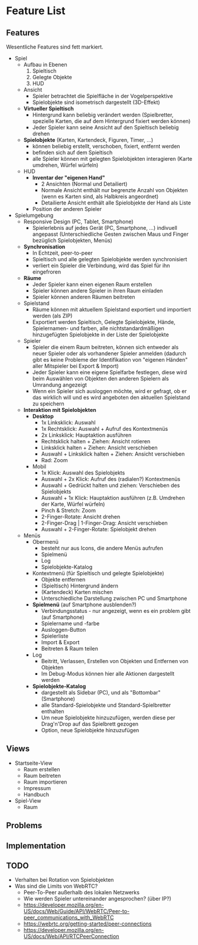 # Feature List

## Features

Wesentliche Features sind fett markiert.

- Spiel
  * Aufbau in Ebenen
    1. Spieltisch
    2. Gelegte Objekte
    3. HUD
  * Ansicht
    * Spieler betrachtet die Spielfläche in der Vogelperspektive
    * Spielobjekte sind isometrisch dargestellt (3D-Effekt)
  * **Virtueller Spieltisch**
    * Hintergrund kann beliebig verändert werden (Spielbretter, spezielle Karten, die auf dem Hintergrund fixiert werden können)
    * Jeder Spieler kann seine Ansicht auf den Spieltisch beliebig drehen
  * **Spielobjekte** (Karten, Kartendeck, Figuren, Timer, ...)
    * können beliebig erstellt, verschoben, fixiert, entfernt werden
    * befinden sich auf dem Spieltisch
    * alle Spieler können mit gelegten Spielobjekten interagieren (Karte umdrehen, Würfel würfeln)
  * HUD
    * **Inventar der "eigenen Hand"**
      * 2 Ansichten (Normal und Detailiert)
      * Normale Ansicht enthält nur begrenzte Anzahl von Objekten (wenn es Karten sind, als Halbkreis angeordnet)
      * Detailierte Ansicht enthält alle Spielobjekte der Hand als Liste
    * Position der anderen Spieler
- Spielumgebung
  * Responsive Design (PC, Tablet, Smartphone)
    * Spielerlebnis auf jedes Gerät (PC, Smartphone, ...) indivuell angepasst (Unterschiedliche Gesten zwischen Maus und Finger bezüglich Spielobjekten, Menüs)
  * **Synchronisation**
    * In Echtzeit, peer-to-peer
    * Spieltisch und alle gelegten Spielobjekte werden synchronisiert
    * verliert ein Spieler die Verbindung, wird das Spiel für ihn eingefroren
  * **Räume**
    * Jeder Spieler kann einen eigenen Raum erstellen
    * Spieler können andere Spieler in ihren Raum einladen
    * Spieler können anderen Räumen beitreten
  * Spielstand
    * Räume können mit aktuellem Spielstand exportiert und importiert werden (als ZIP)
    * Exportiert werden Spieltisch, Gelegte Spielobjekte, Hände, Spielernamen- und farben, alle nichtstandardmäßigen hinzugefügten Spielobjekte in der Liste der Spielobjekte
  * Spieler
    * Spieler die einem Raum beitreten, können sich entweder als neuer Spieler oder als vorhandener Spieler anmelden (dadurch gibt es keine Probleme der Identifikation von "eigenen Händen" aller Mitspieler bei Export & Import)
    * Jeder Spieler kann eine eigene Spielfarbe festlegen, diese wird beim Auswählen von Objekten den anderen Spielern als Umrandung angezeigt
    * Wenn ein Spieler sich ausloggen möchte, wird er gefragt, ob er das wirklich will und es wird angeboten den aktuellen Spielstand zu speichern
  * **Interaktion mit Spielobjekten**
    * **Desktop**
      * 1x Linksklick: Auswahl
      * 1x Rechtsklick: Auswahl + Aufruf des Kontextmenüs
      * 2x Linksklick: Hauptaktion ausführen
      * Rechtsklick halten + Ziehen: Ansicht rotieren
      * Linksklick halten + Ziehen: Ansicht verschieben
      * Auswahl + Linksklick halten + Ziehen: Ansicht verschieben
      * Rad: Zoom
    * Mobil
      * 1x Klick: Auswahl des Spielobjekts
      * Auswahl + 2x Klick: Aufruf des (radialen?) Kontextmenüs
      * Auswahl + Gedrückt halten und ziehen: Verschieben des Spielobjekts
      * Auswahl + 1x Klick: Hauptaktion ausführen (z.B. Umdrehen der Karte, Würfel würfeln)
      * Pinch & Stretch: Zoom
      * 2-Finger-Rotate: Ansicht drehen
      * 2-Finger-Drag | 1-Finger-Drag: Ansicht verschieben
      * Auswahl + 2-Finger-Rotate: Spielobjekt drehen
  * Menüs
    * Obermenü
      * besteht nur aus Icons, die andere Menüs aufrufen
      * Spielmenü
      * Log
      * Spielobjekte-Katalog
    * Kontextmenü (für Spieltisch und gelegte Spielobjekte)
      * Objekte entfernen
      * (Spieltisch) Hintergrund ändern
      * (Kartendeck) Karten mischen
      * Unterschiedliche Darstellung zwischen PC und Smartphone
    * **Spielmenü** (auf Smartphone ausblenden?)
      * Verbindungsstatus - nur angezeigt, wenn es ein problem gibt (auf Smartphone)
      * Spielername und -farbe
      * Ausloggen-Button
      * Spielerliste
      * Import & Export
      * Beitreten & Raum teilen
    * Log
      * Beitritt, Verlassen, Erstellen von Objekten und Entfernen von Objekten
      * Im Debug-Modus können hier alle Aktionen dargestellt werden
    * **Spielobjekte-Katalog**
      * dargestellt als Sidebar (PC), und als "Bottombar" (Smartphone)
      * alle Standard-Spielobjekte und Standard-Spielbretter enthalten
      * Um neue Spielobjekte hinzuzufügen, werden diese per Drag'n'Drop auf das Spielbrett gezogen
      * Option, neue Spielobjekte hinzuzufügen

## Views
- Startseite-View
  * Raum erstellen
  * Raum beitreten
  * Raum importieren
  * Impressum
  * Handbuch
- Spiel-View
  * Raum

## Problems

## Implementation

## TODO
- Verhalten bei Rotation von Spielobjekten
- Was sind die Limits von WebRTC?
  * Peer-To-Peer außerhalb des lokalen Netzwerks
  * Wie werden Spieler untereinander angesprochen? (über IP?)
  * https://developer.mozilla.org/en-US/docs/Web/Guide/API/WebRTC/Peer-to-peer_communications_with_WebRTC
  * https://webrtc.org/getting-started/peer-connections
  * https://developer.mozilla.org/en-US/docs/Web/API/RTCPeerConnection